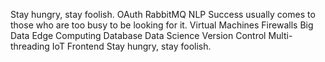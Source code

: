 Stay hungry, stay foolish. OAuth RabbitMQ NLP Success usually comes to those who are too busy to be looking for it.
Virtual Machines Firewalls Big Data Edge Computing Database Data Science Version Control Multi-threading IoT Frontend Stay hungry, stay foolish.
